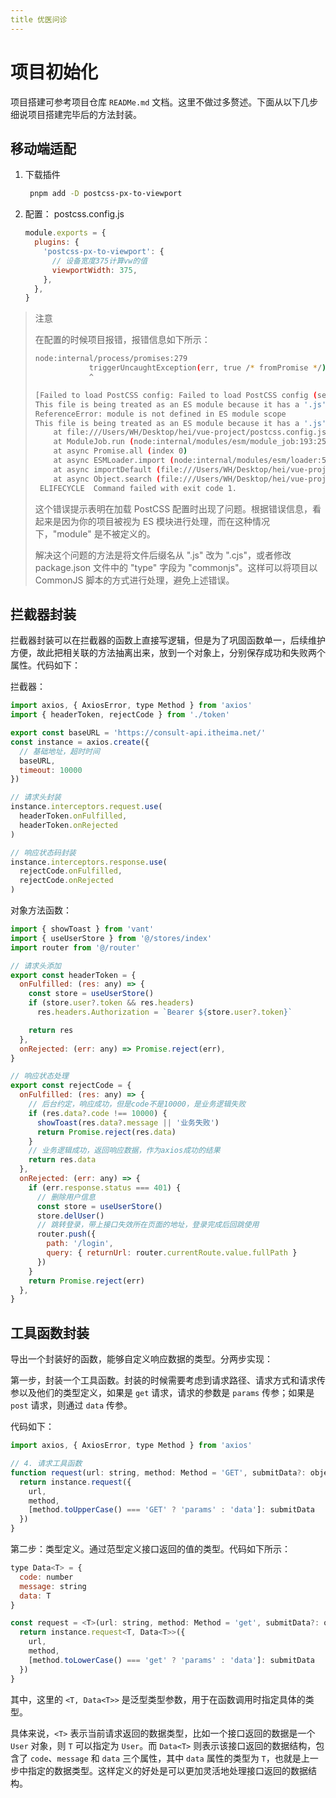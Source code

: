 ```yaml
---
title 优医问诊
---
```


# 项目初始化

项目搭建可参考项目仓库 `READMe.md` 文档。这里不做过多赘述。下面从以下几步细说项目搭建完毕后的方法封装。

## 移动端适配

1. 下载插件
   
   ```bash
    pnpm add -D postcss-px-to-viewport
   ```
2. 配置： postcss.config.js
   
   ```js
   module.exports = {
     plugins: {
       'postcss-px-to-viewport': {
         // 设备宽度375计算vw的值
         viewportWidth: 375,
       },
     },
   }
   ```

> 注意
>
> 在配置的时候项目报错，报错信息如下所示：
>
> ```bash
> node:internal/process/promises:279
>             triggerUncaughtException(err, true /* fromPromise */);
>             ^
> 
> [Failed to load PostCSS config: Failed to load PostCSS config (searchPath: /Users/WH/Desktop/hei/vue-project): [ReferenceError] module is not defined in ES module scope
> This file is being treated as an ES module because it has a '.js' file extension and '/Users/WH/Desktop/hei/vue-project/package.json' contains "type": "module". To treat it as a CommonJS script, rename it to use the '.cjs' file extension.
> ReferenceError: module is not defined in ES module scope
> This file is being treated as an ES module because it has a '.js' file extension and '/Users/WH/Desktop/hei/vue-project/package.json' contains "type": "module". To treat it as a CommonJS script, rename it to use the '.cjs' file extension.
>     at file:///Users/WH/Desktop/hei/vue-project/postcss.config.js:2:1
>     at ModuleJob.run (node:internal/modules/esm/module_job:193:25)
>     at async Promise.all (index 0)
>     at async ESMLoader.import (node:internal/modules/esm/loader:530:24)
>     at async importDefault (file:///Users/WH/Desktop/hei/vue-project/node_modules/.pnpm/vite@5.0.10_@types+node@18.19.3_sass@1.69.6/node_modules/vite/dist/node/chunks/dep-R0I0XnyH.js:37502:18)
>     at async Object.search (file:///Users/WH/Desktop/hei/vue-project/node_modules/.pnpm/vite@5.0.10_@types+node@18.19.3_sass@1.69.6/node_modules/vite/dist/node/chunks/dep-R0I0XnyH.js:29758:42)]
>  ELIFECYCLE  Command failed with exit code 1.
> ```
>
> 这个错误提示表明在加载 PostCSS 配置时出现了问题。根据错误信息，看起来是因为你的项目被视为 ES 模块进行处理，而在这种情况下，"module" 是不被定义的。
>
> 解决这个问题的方法是将文件后缀名从 ".js" 改为 ".cjs"，或者修改 package.json 文件中的 "type" 字段为 "commonjs"。这样可以将项目以 CommonJS 脚本的方式进行处理，避免上述错误。

## 拦截器封装

拦截器封装可以在拦截器的函数上直接写逻辑，但是为了巩固函数单一，后续维护方便，故此把相关联的方法抽离出来，放到一个对象上，分别保存成功和失败两个属性。代码如下：

拦截器：

```js
import axios, { AxiosError, type Method } from 'axios'
import { headerToken, rejectCode } from './token'

export const baseURL = 'https://consult-api.itheima.net/'
const instance = axios.create({
  // 基础地址，超时时间
  baseURL,
  timeout: 10000
})

// 请求头封装
instance.interceptors.request.use(
  headerToken.onFulfilled,
  headerToken.onRejected
)

// 响应状态码封装
instance.interceptors.response.use(
  rejectCode.onFulfilled,
  rejectCode.onRejected
)
```

对象方法函数：

```js
import { showToast } from 'vant'
import { useUserStore } from '@/stores/index'
import router from '@/router'

// 请求头添加
export const headerToken = {
  onFulfilled: (res: any) => {
    const store = useUserStore()
    if (store.user?.token && res.headers)
      res.headers.Authorization = `Bearer ${store.user?.token}`

    return res
  },
  onRejected: (err: any) => Promise.reject(err),
}

// 响应状态处理
export const rejectCode = {
  onFulfilled: (res: any) => {
    // 后台约定，响应成功，但是code不是10000，是业务逻辑失败
    if (res.data?.code !== 10000) {
      showToast(res.data?.message || '业务失败')
      return Promise.reject(res.data)
    }
    // 业务逻辑成功，返回响应数据，作为axios成功的结果
    return res.data
  },
  onRejected: (err: any) => {
    if (err.response.status === 401) {
      // 删除用户信息
      const store = useUserStore()
      store.delUser()
      // 跳转登录，带上接口失效所在页面的地址，登录完成后回跳使用
      router.push({
        path: '/login',
        query: { returnUrl: router.currentRoute.value.fullPath }
      })
    }
    return Promise.reject(err)
  },
}
```

## 工具函数封装

导出一个封装好的函数，能够自定义响应数据的类型。分两步实现：

第一步，封装一个工具函数。封装的时候需要考虑到请求路径、请求方式和请求传参以及他们的类型定义，如果是 `get` 请求，请求的参数是 `params` 传参；如果是 `post` 请求，则通过 `data` 传参。

代码如下：

```js
import axios, { AxiosError, type Method } from 'axios'

// 4. 请求工具函数
function request(url: string, method: Method = 'GET', submitData?: object) {
  return instance.request({
    url,
    method,
    [method.toUpperCase() === 'GET' ? 'params' : 'data']: submitData
  })
}
```

第二步：类型定义。通过范型定义接口返回的值的类型。代码如下所示：

```js
type Data<T> = {
  code: number
  message: string
  data: T
}

const request = <T>(url: string, method: Method = 'get', submitData?: object) => {
  return instance.request<T, Data<T>>({
    url,
    method,
    [method.toLowerCase() === 'get' ? 'params' : 'data']: submitData
  })
}
```

其中，这里的 `<T, Data<T>>` 是泛型类型参数，用于在函数调用时指定具体的类型。

具体来说，`<T>` 表示当前请求返回的数据类型，比如一个接口返回的数据是一个 `User` 对象，则 `T` 可以指定为 `User`。而 `Data<T>` 则表示该接口返回的数据结构，包含了 `code`、`message` 和 `data` 三个属性，其中 `data` 属性的类型为 `T`，也就是上一步中指定的数据类型。这样定义的好处是可以更加灵活地处理接口返回的数据结构。
